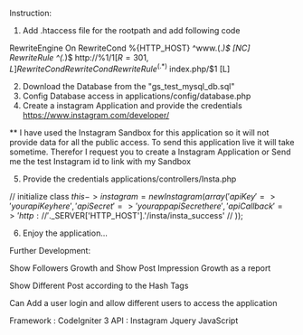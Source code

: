 Instruction:

1. Add .htaccess file for the rootpath and add following code

RewriteEngine On
RewriteCond %{HTTP_HOST} ^www\.(.*)$ [NC]
RewriteRule ^(.*)$ http://%1/$1 [R=301,L]
RewriteCond %{REQUEST_FILENAME} !-f
RewriteCond %{REQUEST_FILENAME} !-d
RewriteRule ^(.*)$ index.php/$1 [L]

2. Download the Database from the "gs_test_mysql_db.sql"
3. Config Database access in applications/config/database.php
4. Create a instagram Application and provide the credentials https://www.instagram.com/developer/


** I have used the Instagram Sandbox for this application so it will not provide data for all the public access. To send this application live it will take sometime. Therefor I request you to create a Instagram Application or Send me the test Instagram id to link with my Sandbox 


5. Provide the credentials applications/controllers/Insta.php



 // initialize class
        $this->instagram = new Instagram(array(
            'apiKey'      => 'your apiKey here',
            'apiSecret'   => 'your app apiSecret here',
            'apiCallback' => 'http://'.$_SERVER['HTTP_HOST'].'/insta/insta_success' // 
        ));
        
6. Enjoy the application...       



Further Development:

Show Followers Growth and Show Post Impression Growth as a report

Show Different Post according to the Hash Tags

Can Add a user login and allow different users to access the application


Framework : CodeIgniter 3
API : Instagram
Jquery
JavaScript 
